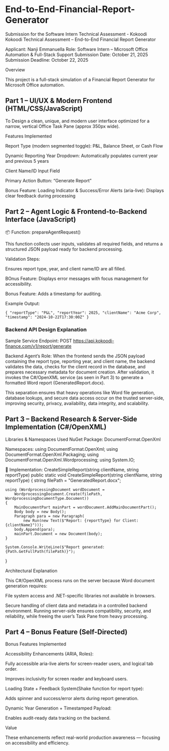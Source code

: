 # End-to-End-Financial-Report-Generator
Submission for the Software Intern Technical Assessment - Kokoodi
Kokoodi Technical Assessment – End-to-End Financial Report Generator

Applicant: Nanji Emmanuella
Role: Software Intern – Microsoft Office Automation & Full-Stack Support
Submission Date: October 21, 2025
Submission Deadline: October 22, 2025

Overview

This project is a full-stack simulation of a Financial Report Generator for Microsoft Office automation.


## Part 1 – UI/UX & Modern Frontend (HTML/CSS/JavaScript)
To Design a clean, unique, and modern user interface optimized for a narrow, vertical Office Task Pane (approx 350px wide).

Features Implemented

Report Type (modern segmented toggle): P&L, Balance Sheet, or Cash Flow

Dynamic Reporting Year Dropdown: Automatically populates current year and previous 5 years

Client Name/ID Input Field

Primary Action Button: “Generate Report”

Bonus Feature: Loading Indicator & Success/Error Alerts (aria-live): Displays clear feedback during processing

## Part 2 – Agent Logic & Frontend-to-Backend Interface (JavaScript)
📦 Function: prepareAgentRequest()

This function collects user inputs, validates all required fields, and returns a structured JSON payload ready for backend processing.

Validation Steps:

Ensures report type, year, and client name/ID are all filled.

BOnus Feature: Displays error messages with focus management for accessibility.

Bonus Feature: Adds a timestamp for auditing.

Example Output:

``{
  "reportType": "P&L",
  "reportYear": 2025,
  "clientName": "Acme Corp",
  "timestamp": "2024-10-22T17:30:00Z"
}   ``

### Backend API Design Explanation

Sample Service Endpoint:
POST https://api.kokoodi-finance.com/v1/report/generate

Backend Agent’s Role:
When the frontend sends the JSON payload containing the report type, reporting year, and client name,
the backend validates the data, checks for the client record in the database, and prepares necessary metadata for document creation.
After validation, it invokes the C#/OpenXML service (as seen in Part 3) to generate a formatted Word report (GeneratedReport.docx).

This separation ensures that heavy operations like Word file generation, database lookups, and secure data access occur on the trusted server-side, improving security, privacy, availability, data integrity, and scalability.

## Part 3 – Backend Research & Server-Side Implementation (C#/OpenXML)
Libraries & Namespaces Used
NuGet Package: DocumentFormat.OpenXml

Namespaces:
using DocumentFormat.OpenXml;
using DocumentFormat.OpenXml.Packaging;
using DocumentFormat.OpenXml.Wordprocessing;
using System.IO;

🧾 Implementation: CreateSimpleReport(string clientName, string reportType)
public static void CreateSimpleReport(string clientName, string reportType)
{
    string filePath = "GeneratedReport.docx";

    using (WordprocessingDocument wordDocument = 
        WordprocessingDocument.Create(filePath, WordprocessingDocumentType.Document))
    {
        MainDocumentPart mainPart = wordDocument.AddMainDocumentPart();
        Body body = new Body();
        Paragraph para = new Paragraph(
            new Run(new Text($"Report: {reportType} for Client: {clientName}")));
        body.Append(para);
        mainPart.Document = new Document(body);
    }

    System.Console.WriteLine($"Report generated: {Path.GetFullPath(filePath)}");
}

Architectural Explanation

This C#/OpenXML process runs on the server because Word document generation requires:

File system access and .NET-specific libraries not available in browsers.

Secure handling of client data and metadata in a controlled backend environment.
Running server-side ensures compatibility, security, and reliability, while freeing the user’s Task Pane from heavy processing.

## Part 4 – Bonus Feature (Self-Directed)
Bonus Features Implemented

Accessibility Enhancements (ARIA, Roles):

Fully accessible aria-live alerts for screen-reader users, and logical tab order.

Improves inclusivity for screen reader and keyboard users.

Loading State + Feedback System(Shake function for report type):

Adds spinner and success/error alerts during report generation.

Dynamic Year Generation + Timestamped Payload:

Enables audit-ready data tracking on the backend.

Value

These enhancements reflect real-world production awareness — focusing on accessibility and efficiency.

